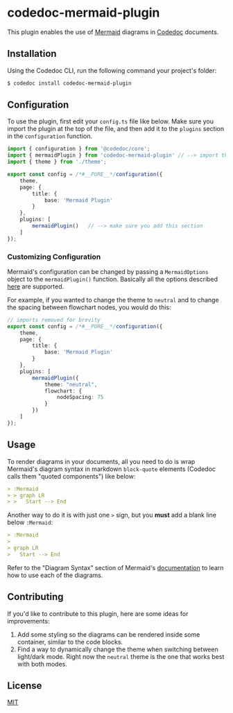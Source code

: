 # codedoc-mermaid-plugin
This plugin enables the use of [Mermaid](https://mermaid-js.github.io) diagrams in [Codedoc](https://codedoc.cc) documents.

## Installation
Using the Codedoc CLI, run the following command your project's folder:
```bash
$ codedoc install codedoc-mermaid-plugin
```

## Configuration
To use the plugin, first edit your `config.ts` file like below.
Make sure you import the plugin at the top of the file, and then add it to the `plugins` section in the `configuration` function.

```ts
import { configuration } from '@codedoc/core';
import { mermaidPlugin } from 'codedoc-mermaid-plugin' // --> import the plugin
import { theme } from './theme';

export const config = /*#__PURE__*/configuration({
    theme,
    page: {
        title: {
            base: 'Mermaid Plugin'
        }
    },
    plugins: [
        mermaidPlugin()   // --> make sure you add this section
    ]
});
```

### Customizing Configuration
Mermaid's configuration can be changed by passing a `MermaidOptions` object to the `mermaidPlugin()` function.
Basically all the options described [here](https://mermaid-js.github.io/mermaid/#/Setup) are supported.

For example, if you wanted to change the theme to `neutral` and to change the spacing between flowchart nodes, you would do this:
```ts
// imports removed for brevity
export const config = /*#__PURE__*/configuration({
    theme,
    page: {
        title: {
            base: 'Mermaid Plugin'
        }
    },
    plugins: [
        mermaidPlugin({
            theme: "neutral",
            flowchart: {
                nodeSpacing: 75
            }
        })
    ]
});
```

## Usage
To render diagrams in your documents, all you need to do is wrap Mermaid's diagram syntax in markdown `block-quote` elements (Codedoc calls them "quoted components") like below:
```md
> :Mermaid
> > graph LR
> >   Start --> End
```

Another way to do it is with just one `>` sign, but you **must** add a blank line below `:Mermaid`:
```md
> :Mermaid
>
> graph LR
>   Start --> End
```
Refer to the "Diagram Syntax" section of Mermaid's [documentation](https://mermaid-js.github.io) to learn how to use each of the diagrams.

## Contributing
If you'd like to contribute to this plugin, here are some ideas for improvements:
1. Add some styling so the diagrams can be rendered inside some container, similar to the code blocks. 
2. Find a way to dynamically change the theme when switching between light/dark mode. Right now the `neutral` theme is the one that works best with both modes.

## License
[MIT](https://choosealicense.com/licenses/mit/)
